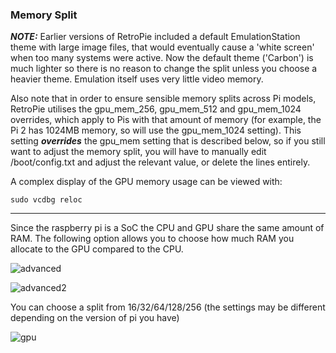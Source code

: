 ### Memory Split

***NOTE:*** Earlier versions of RetroPie included a default EmulationStation theme with large image files, that would eventually cause a 'white screen' when too many systems were active. Now the default theme ('Carbon') is much lighter so there is no reason to change the split unless you choose a heavier theme. Emulation itself uses very little video memory.

Also note that in order to ensure sensible memory splits across Pi models, RetroPie utilises the gpu_mem_256, gpu_mem_512 and gpu_mem_1024 overrides, which apply to Pis with that amount of memory (for example, the Pi 2 has 1024MB memory, so will use the gpu_mem_1024 setting). This setting **_overrides_** the gpu_mem setting that is described below, so if you still want to adjust the memory split, you will have to manually edit /boot/config.txt and adjust the relevant value, or delete the lines entirely.

A complex display of the GPU memory usage can be viewed with:

~~~
sudo vcdbg reloc
~~~


***

Since the raspberry pi is a SoC the CPU and GPU share the same amount of RAM. The following option allows you to choose how much RAM you allocate to the GPU compared to the CPU.

![advanced](https://cloud.githubusercontent.com/assets/10035308/10713851/061f690e-7a93-11e5-9ed1-86981e7c9325.png)

![advanced2](https://cloud.githubusercontent.com/assets/10035308/10713853/290b82cc-7a93-11e5-92ec-0b94aaa60185.png)

You can choose a split from 16/32/64/128/256 (the settings may be different depending on the version of pi you have)

![gpu](https://cloud.githubusercontent.com/assets/10035308/10713855/53c539b8-7a93-11e5-9016-2117e8a890ad.png)